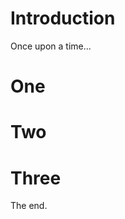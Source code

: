 # Introduction

Once upon a time...

<!-- Tocer[start] -->
<!-- Tocer[finish] -->

# One
# Two
# Three

The end.
